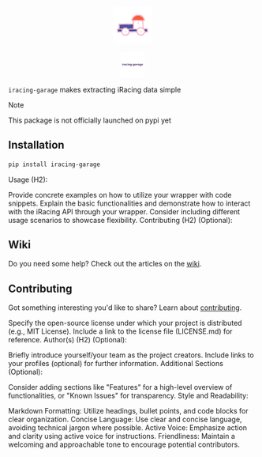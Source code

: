 <p align="center"><img width=15% src="media/logo.png"></p>
<p align="center"><img width=10% src="media/iracing-garage.png"></p>

`iracing-garage` makes extracting iRacing data simple

> [!NOTE]
> This package is not officially launched on pypi yet

## Installation

```bash
pip install iracing-garage
```

Usage (H2):

Provide concrete examples on how to utilize your wrapper with code snippets.
Explain the basic functionalities and demonstrate how to interact with the iRacing API through your wrapper.
Consider including different usage scenarios to showcase flexibility.
Contributing (H2) (Optional):

## Wiki

Do you need some help? Check out the articles on the [wiki](wwww.google.com).

## Contributing

Got something interesting you'd like to share? Learn about [contributing](wwww.google.com).

Specify the open-source license under which your project is distributed (e.g., MIT License).
Include a link to the license file (LICENSE.md) for reference.
Author(s) (H2) (Optional):

Briefly introduce yourself/your team as the project creators.
Include links to your profiles (optional) for further information.
Additional Sections (Optional):

Consider adding sections like "Features" for a high-level overview of functionalities, or "Known Issues" for transparency.
Style and Readability:

Markdown Formatting: Utilize headings, bullet points, and code blocks for clear organization.
Concise Language: Use clear and concise language, avoiding technical jargon where possible.
Active Voice: Emphasize action and clarity using active voice for instructions.
Friendliness: Maintain a welcoming and approachable tone to encourage potential contributors.
